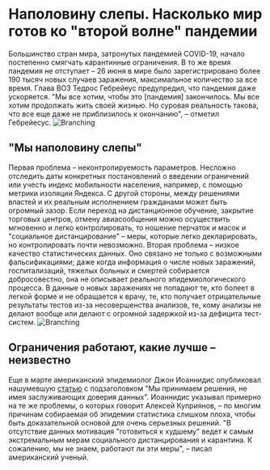 # Наполовину слепы. Насколько мир готов ко "второй волне" пандемии
Большинство стран мира, затронутых пандемией COVID-19, начало постепенно смягчать карантинные ограничения. В то же время пандемия не отступает –
26 июня в мире было зарегистрировано более 190 тысяч новых случаев заражения, максимальное количество за все время. Глава ВОЗ Тедрос Гебрейеус предупредил, что пандемия даже ускоряется. "Мы все хотим, чтобы это [пандемия] закончилось. Мы все хотим продолжать жить своей жизнью. Но суровая реальность такова, что все еще даже не приблизилось к окончанию", – отметил Гебрейесус. 
![Branching](https://gdb.rferl.org/F82EBC61-C2D9-4C54-8B68-62A6AD8E7ED8_w1023_r1_s.jpg)
## "Мы наполовину слепы"
Первая проблема – неконтролируемость параметров. Несложно отследить даты конкретных постановлений о введении ограничений или учесть индекс мобильности населения, например, с помощью метрики изоляции Яндекса. С другой стороны, между решениями властей и их реальным исполнением гражданами может быть огромный зазор. Если переход на дистанционное обучение, закрытие торговых центров, отмену авиасообщения можно осуществить мгновенно и легко контролировать, то ношение перчаток и масок и "социальное дистанцирование" – меры, которые легко декларировать, но контролировать почти невозможно.
Вторая проблема – низкое качество статистических данных. Оно связано не только с возможными фальсификациями; даже когда информация о числе новых заражений, госпитализаций, тяжелых больных и смертей собирается добросовестно, она не описывает реального эпидемиологического процесса. В данные о новых заражениях не попадают те, кто болеет в легкой форме и не обращается к врачу, те, кто получает отрицательные результаты тестов из-за несовершенства анализов, те, кому анализы не делают вообще или делают с огромной задержкой из-за дефицита тест-систем.
![Branching](https://gdb.rferl.org/251F3B64-56C3-4268-ABF0-39E7C8A50364_w650_r0_s.jpg)
## Ограничения работают, какие лучше – неизвестно
Еще в марте американский эпидемиолог Джон Иоаннидис опубликовал нашумевшую [статью](https://www.statnews.com/2020/03/17/a-fiasco-in-the-making-as-the-coronavirus-pandemic-takes-hold-we-are-making-decisions-without-reliable-data/) с подзаголовком "Мы принимаем решения, не имея заслуживающих доверия данных". Иоаннидис указывал примерно на те же проблемы, о которых говорит Алексей Куприянов, – по многим причинам собираемая об эпидемии статистика слишком плоха, чтобы быть доказательной основой для очень серьезных решений. "В отсутствие данных мотивация "готовиться к худшему" ведет к самым экстремальным мерам социального дистанцирования и карантина. К сожалению, мы не знаем, работают ли эти меры", – писал американский ученый.
